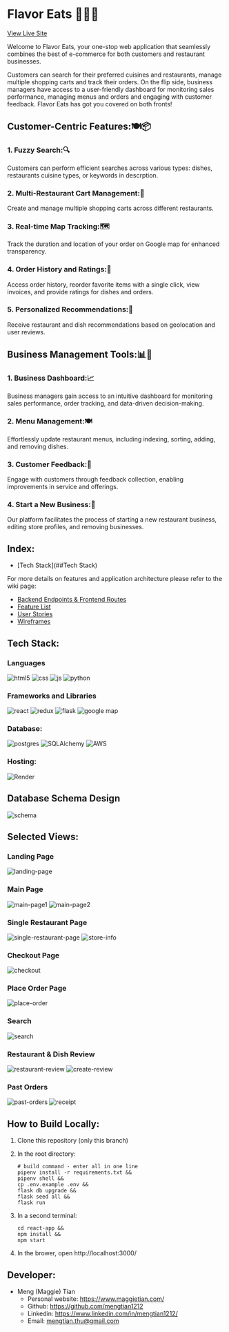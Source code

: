 # Flavor Eats 🍔🌮🍕

[View Live Site](https://flavor-eats.onrender.com/)

Welcome to Flavor Eats, your one-stop web application that seamlessly combines the best of e-commerce for both customers and restaurant businesses.

Customers can search for their preferred cuisines and restaurants, manage multiple shopping carts and track their orders. On the flip side, business managers have access to a user-friendly dashboard for monitoring sales performance, managing menus and orders and engaging with customer feedback. Flavor Eats has got you covered on both fronts!

## Customer-Centric Features:🍽️📦

### 1. Fuzzy Search:🔍

Customers can perform efficient searches across various types: dishes, restaurants cuisine types, or keywords in descrption.

### 2. Multi-Restaurant Cart Management:🛒

Create and manage multiple shopping carts across different restaurants.

### 3. Real-time Map Tracking:🗺️

Track the duration and location of your order on Google map for enhanced transparency.

### 4. Order History and Ratings:📜

Access order history, reorder favorite items with a single click, view invoices, and provide ratings for dishes and orders.

### 5. Personalized Recommendations:📍

Receive restaurant and dish recommendations based on geolocation and user reviews.

## Business Management Tools:📊🍴

### 1. Business Dashboard:📈

Business managers gain access to an intuitive dashboard for monitoring sales performance, order tracking, and data-driven decision-making.

### 2. Menu Management:🍽️

Effortlessly update restaurant menus, including indexing, sorting, adding, and removing dishes.

### 3. Customer Feedback:📣

Engage with customers through feedback collection, enabling improvements in service and offerings.

### 4. Start a New Business:🚀

Our platform facilitates the process of starting a new restaurant business, editing store profiles, and removing businesses.

## Index:

- [Tech Stack](##Tech Stack)

For more details on features and application architecture please refer to the wiki page:

- [Backend Endpoints & Frontend Routes](https://github.com/mengtian1212/FlavorEats/wiki/Backend-Endpoints-&-Frontend-Routes)
- [Feature List](https://github.com/mengtian1212/FlavorEats/wiki/Feature-List)
- [User Stories](https://github.com/mengtian1212/FlavorEats/wiki/User-Stories)
- [Wireframes](https://github.com/mengtian1212/FlavorEats/wiki/Wireframes)

## Tech Stack:

### Languages

![html5](https://img.shields.io/badge/HTML5-E34F26?style=for-the-badge&logo=html5&logoColor=white)
![css](https://img.shields.io/badge/CSS3-1572B6?style=for-the-badge&logo=css3&logoColor=white)
![js](https://img.shields.io/badge/JavaScript-323330?style=for-the-badge&logo=javascript&logoColor=F7DF1E)
![python](https://img.shields.io/badge/Python-FFD43B?style=for-the-badge&logo=python&logoColor=blue)

### Frameworks and Libraries

![react](https://img.shields.io/badge/React-20232A?style=for-the-badge&logo=react&logoColor=61DAFB)
![redux](https://img.shields.io/badge/Redux-593D88?style=for-the-badge&logo=redux&logoColor=white)
![flask](https://img.shields.io/badge/Flask-000000?style=for-the-badge&logo=flask&logoColor=white)
![google map](https://img.shields.io/badge/Google_Cloud-4285F4?style=for-the-badge&logo=google-cloud&logoColor=white)

### Database:

![postgres](https://img.shields.io/badge/PostgreSQL-316192?style=for-the-badge&logo=postgresql&logoColor=white)
![SQLAlchemy](https://img.shields.io/badge/SQLAlchemy-100000?style=for-the-badge&logo=sql&logoColor=BA1212&labelColor=AD0000&color=A90000)
![AWS](https://img.shields.io/badge/Amazon_AWS-%23232f3e.svg?style=for-the-badge&logo=amazonaws&logoColor=ec912d)

### Hosting:

![Render](https://img.shields.io/badge/Render-%46E3B7.svg?style=for-the-badge&logo=render&logoColor=white)

## Database Schema Design
![schema](https://user-images.githubusercontent.com/43865099/268796979-82d155bd-2346-4955-9b1d-9f014ab4ac86.PNG)

## Selected Views:

### Landing Page

![landing-page](https://github.com/mengtian1212/FlavorEats/blob/screenshot/schema-screenshots/landing-page.PNG)

### Main Page

![main-page1](https://github.com/mengtian1212/FlavorEats/blob/screenshot/schema-screenshots/main1.PNG)
![main-page2](https://github.com/mengtian1212/FlavorEats/blob/screenshot/schema-screenshots/main2.PNG)

### Single Restaurant Page

![single-restaurant-page](https://github.com/mengtian1212/FlavorEats/blob/screenshot/schema-screenshots/single-restaurant1.PNG)
![store-info](https://github.com/mengtian1212/FlavorEats/blob/screenshot/schema-screenshots/single-restaurant-store-info.PNG)

### Checkout Page

![checkout](https://github.com/mengtian1212/FlavorEats/blob/screenshot/schema-screenshots/checkout-page.PNG)

### Place Order Page

![place-order](https://github.com/mengtian1212/FlavorEats/blob/screenshot/schema-screenshots/place-order-page.PNG)

### Search

![search](https://github.com/mengtian1212/FlavorEats/blob/screenshot/schema-screenshots/search.PNG)

### Restaurant & Dish Review

![restaurant-review](https://github.com/mengtian1212/FlavorEats/blob/screenshot/schema-screenshots/restaurant-review.PNG)
![create-review](https://github.com/mengtian1212/FlavorEats/blob/screenshot/schema-screenshots/create-review-with-items.PNG)

### Past Orders

![past-orders](https://github.com/mengtian1212/FlavorEats/blob/screenshot/schema-screenshots/past-orders-page.PNG)
![receipt](https://github.com/mengtian1212/FlavorEats/blob/screenshot/schema-screenshots/past-orders-page-receipt.PNG)

## How to Build Locally:

1. Clone this repository (only this branch)

2. In the root directory:

   ```shell
   # build command - enter all in one line
   pipenv install -r requirements.txt &&
   pipenv shell &&
   cp .env.example .env &&
   flask db upgrade &&
   flask seed all &&
   flask run
   ```

3. In a second terminal:

   ```shell
   cd react-app &&
   npm install &&
   npm start
   ```

4. In the brower, open http://localhost:3000/

## Developer:

- Meng (Maggie) Tian
  - Personal website: https://www.maggietian.com/
  - Github: https://github.com/mengtian1212
  - Linkedin: https://www.linkedin.com/in/mengtian1212/
  - Email: mengtian.thu@gmail.com
